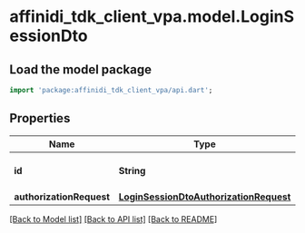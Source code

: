 # affinidi_tdk_client_vpa.model.LoginSessionDto

## Load the model package

```dart
import 'package:affinidi_tdk_client_vpa/api.dart';
```

## Properties

| Name                     | Type                                                                              | Description                | Notes |
| ------------------------ | --------------------------------------------------------------------------------- | -------------------------- | ----- |
| **id**                   | **String**                                                                        | Session primary identifier |
| **authorizationRequest** | [**LoginSessionDtoAuthorizationRequest**](LoginSessionDtoAuthorizationRequest.md) |                            |

[[Back to Model list]](../README.md#documentation-for-models) [[Back to API list]](../README.md#documentation-for-api-endpoints) [[Back to README]](../README.md)
